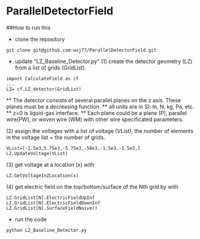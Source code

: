 # ParallelDetectorField

##How to run this

* clone the repository
```
git clone git@github.com:wxj77/ParallelDetectorField.git
```

* update "LZ_Baseline_Detector.py" 
(1) create the detector geometry (LZ) from a list of grids (GridList).
    
```
import CalculateField as cf
...
LZ= cf.LZ_detector(GridList)
```
    
** The detector consists of several parallel planes on the z axis. These planes must be a decreasing function.
** all units are in SI: m, N, kg, Pa, etc.
** z=0 is liquid-gas interface. 
** Each plane could be a plane (P), parallel wire(PW), or woven wire (WM) with other wire specificated parameters.
    
(2) assign the voltages with a list of voltage (VList), the number of elements in the voltage list = the number of grids.
    
```
VList=[-1.5e3,5.75e3,-5.75e3,-50e3,-1.5e3,-1.5e3,]
LZ.UpdateVoltage(VList)
```
    
(3) get voltage at a location (x) with 

```
LZ.GetVoltageInZLocation(x)
```

(4) get electric field on the top/bottom/surface of the Nth grid by with 

```
LZ.GridList[N].ElectricFieldUpInf
LZ.GridList[N].ElectricFieldDownInf
LZ.GridList[N].SurfaceFieldNaive()
```


* run the code 
```
python LZ_Baseline_Detector.py
```





